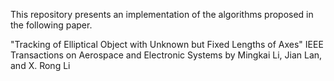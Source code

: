 This repository presents an implementation of the algorithms proposed in the following paper.

"Tracking of Elliptical Object with Unknown but Fixed Lengths of Axes"  IEEE Transactions on
Aerospace and Electronic Systems by Mingkai Li, Jian Lan, and X. Rong Li
